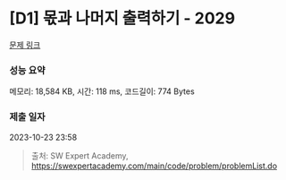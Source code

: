 # [D1] 몫과 나머지 출력하기 - 2029 

[문제 링크](https://swexpertacademy.com/main/code/problem/problemDetail.do?contestProbId=AV5QGNvKAtEDFAUq) 

### 성능 요약

메모리: 18,584 KB, 시간: 118 ms, 코드길이: 774 Bytes

### 제출 일자

2023-10-23 23:58



> 출처: SW Expert Academy, https://swexpertacademy.com/main/code/problem/problemList.do